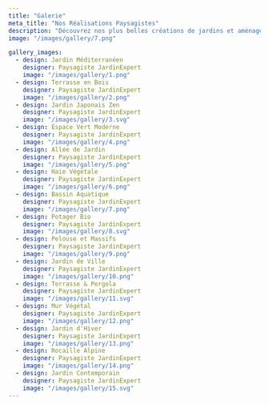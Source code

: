 ```yaml
---
title: "Galerie"
meta_title: "Nos Réalisations Paysagistes"
description: "Découvrez nos plus belles créations de jardins et aménagements paysagers"
image: "/images/gallery/7.png"

gallery_images:
  - design: Jardin Méditerranéen
    designer: Paysagiste JardinExpert
    image: "/images/gallery/1.png"
  - design: Terrasse en Bois
    designer: Paysagiste JardinExpert
    image: "/images/gallery/2.png"
  - design: Jardin Japonais Zen
    designer: Paysagiste JardinExpert
    image: "/images/gallery/3.svg"
  - design: Espace Vert Moderne
    designer: Paysagiste JardinExpert
    image: "/images/gallery/4.png"
  - design: Allée de Jardin
    designer: Paysagiste JardinExpert
    image: "/images/gallery/5.png"
  - design: Haie Végétale
    designer: Paysagiste JardinExpert
    image: "/images/gallery/6.png"
  - design: Bassin Aquatique
    designer: Paysagiste JardinExpert
    image: "/images/gallery/7.png"
  - design: Potager Bio
    designer: Paysagiste JardinExpert
    image: "/images/gallery/8.svg"
  - design: Pelouse et Massifs
    designer: Paysagiste JardinExpert
    image: "/images/gallery/9.png"
  - design: Jardin de Ville
    designer: Paysagiste JardinExpert
    image: "/images/gallery/10.png"
  - design: Terrasse & Pergola
    designer: Paysagiste JardinExpert
    image: "/images/gallery/11.svg"
  - design: Mur Végétal
    designer: Paysagiste JardinExpert
    image: "/images/gallery/12.png"
  - design: Jardin d'Hiver
    designer: Paysagiste JardinExpert
    image: "/images/gallery/13.png"
  - design: Rocaille Alpine
    designer: Paysagiste JardinExpert
    image: "/images/gallery/14.png"
  - design: Jardin Contemporain
    designer: Paysagiste JardinExpert
    image: "/images/gallery/15.svg"
---
```

